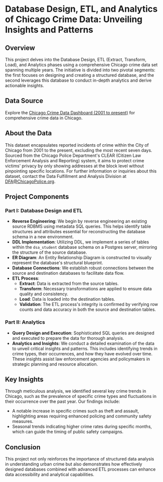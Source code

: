 # Database Design, ETL, and Analytics of Chicago Crime Data: Unveiling Insights and Patterns

## Overview
This project delves into the Database Design, ETL (Extract, Transform, Load), and Analytics phases using a comprehensive Chicago crime data set spanning multiple years. The initiative is divided into two pivotal segments: the first focuses on designing and creating a structured database, and the second leverages this database to conduct in-depth analytics and derive actionable insights.

## Data Source
Explore the [Chicago Crime Data Dashboard (2001 to present)](https://data.cityofchicago.org/Public-Safety/Crimes-2001-to-present-Dashboard/5cd6-ry5g) for comprehensive crime data in Chicago.

## About the Data
This dataset encapsulates reported incidents of crime within the City of Chicago from 2001 to the present, excluding the most recent seven days. Sourced from the Chicago Police Department's CLEAR (Citizen Law Enforcement Analysis and Reporting) system, it aims to protect crime victims' privacy by only showing addresses at the block level without pinpointing specific locations. For further information or inquiries about this dataset, contact the Data Fulfillment and Analysis Division at DFA@ChicagoPolice.org.

## Project Components

### Part I: Database Design and ETL
- **Reverse Engineering**: We begin by reverse engineering an existing source RDBMS using metadata SQL queries. This helps identify table structures and attributes essential for reconstructing the database schema in a new environment.
- **DDL Implementation**: Utilizing DDL, we implement a series of tables within the `dsa_student` database schema on a Postgres server, mirroring the structure of the source database.
- **ER Diagram**: An Entity Relationship Diagram is constructed to visually represent the database's structural blueprint.
- **Database Connections**: We establish robust connections between the source and destination databases to facilitate data flow.
- **ETL Process**:
  - **Extract**: Data is extracted from the source tables.
  - **Transform**: Necessary transformations are applied to ensure data quality and consistency.
  - **Load**: Data is loaded into the destination tables.
  - **Validation**: The ETL process's integrity is confirmed by verifying row counts and data accuracy in both the source and destination tables.

### Part II: Analytics
- **Query Design and Execution**: Sophisticated SQL queries are designed and executed to prepare the data for thorough analysis.
- **Analytics and Insights**: We conduct a detailed examination of the data to unveil critical insights and patterns. This includes identifying trends in crime types, their occurrences, and how they have evolved over time. These insights assist law enforcement agencies and policymakers in strategic planning and resource allocation.

## Key Insights
Through meticulous analysis, we identified several key crime trends in Chicago, such as the prevalence of specific crime types and fluctuations in their occurrence over the past year. Our findings include:
- A notable increase in specific crimes such as theft and assault, highlighting areas requiring enhanced policing and community safety measures.
- Seasonal trends indicating higher crime rates during specific months, which can guide the timing of public safety campaigns.

## Conclusion
This project not only reinforces the importance of structured data analysis in understanding urban crime but also demonstrates how effectively designed databases combined with advanced ETL processes can enhance data accessibility and analytical capabilities.
